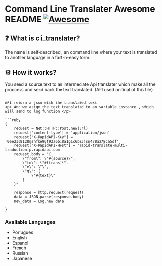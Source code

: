 # Command Line Translater Awesome README [![Awesome](https://cdn.jsdelivr.net/gh/sindresorhus/awesome@d7305f38d29fed78fa85652e3a63e154dd8e8829/media/badge.svg)](https://github.com/sindresorhus/awesome#readme)
## ❓ What is cli_translater?
The name is self-described , an command line where your text is translated to another language in a fast-n-easy form.

## ⚙️ How it works?
You send a source text to an intermediate Api translater which make all the proccess and send back the text translated. (API used on final of this file)
```

API return a json with the translated text
<p> And we asign the text translated to an variable instance , which will send to log function </p>

```ruby
{
    request = Net::HTTP::Post.new(url)
    request["content-type"] = 'application/json'
    request["X-RapidAPI-Key"] = '0ee2368128mshfbe96f93a6b18a1p1c6b93jsn478a278ca5df'
    request["X-RapidAPI-Host"] = 'rapid-translate-multi-traduction.p.rapidapi.com'
    request.body = "{
        \"from\": \"#{source}\",
        \"to\": \"#{trans}\",
        \"e\": \"\",
        \"q\": [
            \"#{text}\"
        ]
    }"

    response = http.request(request)
    data = JSON.parse(response.body)
    new_data = Log.new data

}
```

### Avaliable Languages

- Portugues
- English
- Espanol
- French
- Russian
- Japanese

</details>
